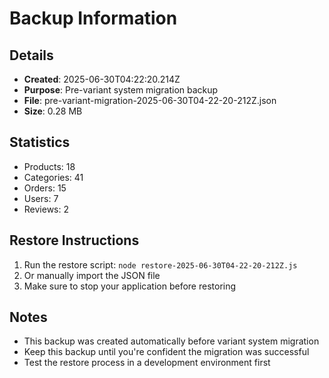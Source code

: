 # Backup Information

## Details
- **Created**: 2025-06-30T04:22:20.214Z
- **Purpose**: Pre-variant system migration backup
- **File**: pre-variant-migration-2025-06-30T04-22-20-212Z.json
- **Size**: 0.28 MB

## Statistics
- Products: 18
- Categories: 41
- Orders: 15
- Users: 7
- Reviews: 2

## Restore Instructions
1. Run the restore script: `node restore-2025-06-30T04-22-20-212Z.js`
2. Or manually import the JSON file
3. Make sure to stop your application before restoring

## Notes
- This backup was created automatically before variant system migration
- Keep this backup until you're confident the migration was successful
- Test the restore process in a development environment first
